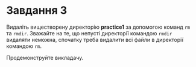# Завдання 3

Видаліть виществорену директорію **practice1** за допомогою команд `rm` та `rmdir`. Зважайте на те, що непусті директорії командою `rmdir` видаляти неможна, спочатку треба видалити всі файли в директорії командою `rm`. 

Продемонструйте викладачу.
